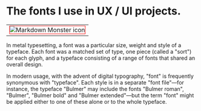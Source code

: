# The fonts I use in UX / UI projects.

<table border=0 cellpading=2>
<tr>
 <td>
 <img style="border:1px solid red;" src="https://betterthansuccess.com/wp-content/uploads/2016/06/font-example-1440x720.jpg" alt="Markdown Monster icon">
 </td>
 </tr>
</table>

In metal typesetting, a font was a particular size, weight and style of a typeface. Each font was a matched set of type, one piece (called a "sort") for each glyph, and a typeface consisting of a range of fonts that shared an overall design.

In modern usage, with the advent of digital typography, "font" is frequently synonymous with "typeface". Each style is in a separate "font file"—for instance, the typeface "Bulmer" may include the fonts "Bulmer roman", "Bulmer", "Bulmer bold" and "Bulmer extended"—but the term "font" might be applied either to one of these alone or to the whole typeface.

